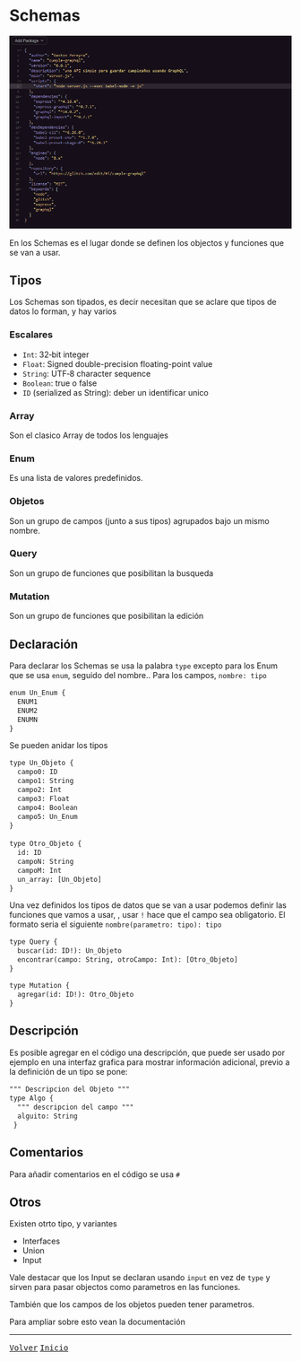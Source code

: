 # Schemas

<img src="https://github.com/gastonpereyra/Apuntes_GraphQL/blob/master/Imagenes/schemas.png" width="900">

En los Schemas es el lugar donde se definen los objectos y funciones que se van a usar.

## Tipos

Los Schemas son tipados, es decir necesitan que se aclare que tipos de datos lo forman, y hay varios

### Escalares

* `Int`: 32‐bit integer
* `Float`: Signed double-precision floating-point value
* `String`: UTF‐8 character sequence
* `Boolean`: true o false
* `ID` (serialized as String): deber un identificar unico

### Array

Son el clasico Array de todos los lenguajes

### Enum

Es una lista de valores predefinidos.

### Objetos

Son un grupo de campos (junto a sus tipos) agrupados bajo un mismo nombre.

### Query

Son un grupo de funciones que posibilitan la busqueda

### Mutation

Son un grupo de funciones que posibilitan la edición

## Declaración

Para declarar los Schemas se usa la palabra `type` excepto para los Enum que se usa `enum`, seguido del nombre..
Para los campos, `nombre: tipo`

```
enum Un_Enum {
  ENUM1
  ENUM2
  ENUMN
}
```

Se pueden anidar los tipos

```
type Un_Objeto {
  campo0: ID
  campo1: String
  campo2: Int
  campo3: Float
  campo4: Boolean
  campo5: Un_Enum
}

type Otro_Objeto {
  id: ID
  campoN: String
  campoM: Int
  un_array: [Un_Objeto]
}
```

Una vez definidos los tipos de datos que se van a usar podemos definir las funciones que vamos a usar, , usar `!` hace que el campo sea obligatorio.
El formato seria el siguiente `nombre(parametro: tipo): tipo`

```
type Query {
  buscar(id: ID!): Un_Objeto
  encontrar(campo: String, otroCampo: Int): [Otro_Objeto]
}
```
```
type Mutation {
  agregar(id: ID!): Otro_Objeto
}
```

## Descripción

Es posible agregar en el código una descripción, que puede ser usado por ejemplo en una interfaz grafica para mostrar información adicional, previo a la definición de un tipo se pone:

```
""" Descripcion del Objeto """
type Algo { 
  """ descripcion del campo """
  alguito: String
 }
```

## Comentarios

Para añadir comentarios en el código se usa `#` 

## Otros

Existen otrto tipo, y variantes
* Interfaces
* Union
* Input

Vale destacar que los Input se declaran usando `input` en vez de `type` y sirven para pasar objectos como parametros en las funciones.

También que los campos de los objetos pueden tener parametros.

Para ampliar sobre esto vean la documentación


- - - -
[<kbd>Volver</kbd>](https://github.com/gastonpereyra/Apuntes_GraphQL/blob/master/Contenido/server_schemas.md)
[<kbd>Inicio</kbd>](https://github.com/gastonpereyra/Apuntes_GraphQL/blob/master/README.md)

